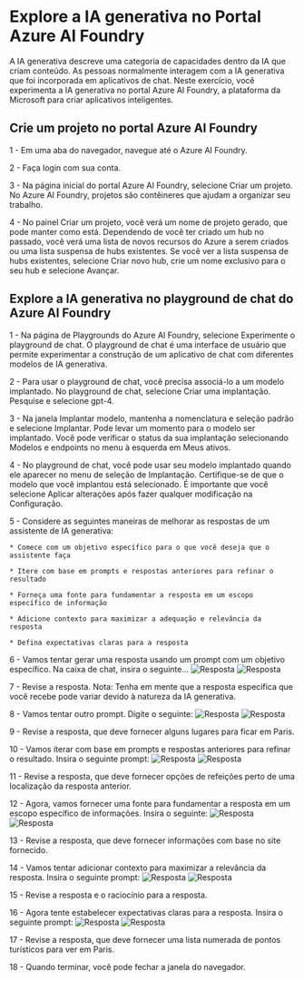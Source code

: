 # Explore a IA generativa no Portal Azure AI Foundry  

A IA generativa descreve uma categoria de capacidades dentro da IA que criam conteúdo. As pessoas normalmente interagem com a IA generativa que foi incorporada em aplicativos de chat. Neste exercício, você experimenta a IA generativa no portal Azure AI Foundry, a plataforma da Microsoft para criar aplicativos inteligentes.  

## Crie um projeto no portal Azure AI Foundry

1 - Em uma aba do navegador, navegue até o Azure AI Foundry.

2 - Faça login com sua conta.

3 - Na página inicial do portal Azure AI Foundry, selecione Criar um projeto. No Azure AI Foundry, projetos são contêineres que ajudam a organizar seu trabalho.

4 - No painel Criar um projeto, você verá um nome de projeto gerado, que pode manter como está. Dependendo de você ter criado um hub no passado, você verá uma lista de novos recursos do Azure a serem criados ou uma lista suspensa de hubs existentes. Se você ver a lista suspensa de hubs existentes, selecione Criar novo hub, crie um nome exclusivo para o seu hub e selecione Avançar.

## Explore a IA generativa no playground de chat do Azure AI Foundry

1 - Na página de Playgrounds do Azure AI Foundry, selecione Experimente o playground de chat. O playground de chat é uma interface de usuário que permite experimentar a construção de um aplicativo de chat com diferentes modelos de IA generativa.

2 - Para usar o playground de chat, você precisa associá-lo a um modelo implantado. No playground de chat, selecione Criar uma implantação. Pesquise e selecione gpt-4.

3 - Na janela Implantar modelo, mantenha a nomenclatura e seleção padrão e selecione Implantar. Pode levar um momento para o modelo ser implantado. Você pode verificar o status da sua implantação selecionando Modelos e endpoints no menu à esquerda em Meus ativos.

4 - No playground de chat, você pode usar seu modelo implantado quando ele aparecer no menu de seleção de Implantação. Certifique-se de que o modelo que você implantou está selecionado. É importante que você selecione Aplicar alterações após fazer qualquer modificação na Configuração.

5 - Considere as seguintes maneiras de melhorar as respostas de um assistente de IA generativa:

    * Comece com um objetivo específico para o que você deseja que o assistente faça

    * Itere com base em prompts e respostas anteriores para refinar o resultado

    * Forneça uma fonte para fundamentar a resposta em um escopo específico de informação

    * Adicione contexto para maximizar a adequação e relevância da resposta

    * Defina expectativas claras para a resposta

6 - Vamos tentar gerar uma resposta usando um prompt com um objetivo específico. Na caixa de chat, insira o seguinte...
![Resposta](images/chat01.png)
![Resposta](images/chat02.png)

7 - Revise a resposta. Nota: Tenha em mente que a resposta específica que você recebe pode variar devido à natureza da IA generativa.

8 - Vamos tentar outro prompt. Digite o seguinte:
![Resposta](images/chat03a.png)
![Resposta](images/chat04a.png)

9 - Revise a resposta, que deve fornecer alguns lugares para ficar em Paris.

10 - Vamos iterar com base em prompts e respostas anteriores para refinar o resultado. Insira o seguinte prompt:
![Resposta](images/chat05b.png)
![Resposta](images/chat06a.png)

11 - Revise a resposta, que deve fornecer opções de refeições perto de uma localização da resposta anterior.

12 - Agora, vamos fornecer uma fonte para fundamentar a resposta em um escopo específico de informações. Insira o seguinte:
![Resposta](images/chat07.png)
![Resposta](images/chat08.png)

13 - Revise a resposta, que deve fornecer informações com base no site fornecido.

14 - Vamos tentar adicionar contexto para maximizar a relevância da resposta. Insira o seguinte prompt:
![Resposta](images/chat09.png)
![Resposta](images/chat10a.png)

15 - Revise a resposta e o raciocínio para a resposta.

16 - Agora tente estabelecer expectativas claras para a resposta. Insira o seguinte prompt:
![Resposta](images/chat11.png)
![Resposta](images/chat12.png)

17 - Revise a resposta, que deve fornecer uma lista numerada de pontos turísticos para ver em Paris.

18 - Quando terminar, você pode fechar a janela do navegador.
